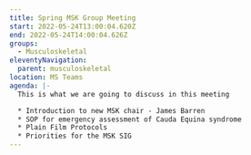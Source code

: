 ```yaml
---
title: Spring MSK Group Meeting
start: 2022-05-24T13:00:04.620Z
end: 2022-05-24T14:00:04.626Z
groups:
  - Musculoskeletal
eleventyNavigation:
  parent: musculoskeletal
location: MS Teams
agenda: |-
  This is what we are going to discuss in this meeting

  * Introduction to new MSK chair - James Barren
  * SOP for emergency assessment of Cauda Equina syndrome
  * Plain Film Protocols
  * Priorities for the MSK SIG
---
```

